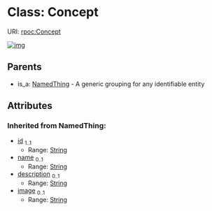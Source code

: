
# Class: Concept




URI: [rpoc:Concept](https://pub.tech/schema/rpoc/Concept)


[![img](https://yuml.me/diagram/nofunky;dir:TB/class/[NamedThing],[NamedThing]^-[Concept&#124;id(i):string;name(i):string%20%3F;description(i):string%20%3F;image(i):string%20%3F])](https://yuml.me/diagram/nofunky;dir:TB/class/[NamedThing],[NamedThing]^-[Concept&#124;id(i):string;name(i):string%20%3F;description(i):string%20%3F;image(i):string%20%3F])

## Parents

 *  is_a: [NamedThing](NamedThing.md) - A generic grouping for any identifiable entity

## Attributes


### Inherited from NamedThing:

 * [id](id.md)  <sub>1..1</sub>
     * Range: [String](types/String.md)
 * [name](name.md)  <sub>0..1</sub>
     * Range: [String](types/String.md)
 * [description](description.md)  <sub>0..1</sub>
     * Range: [String](types/String.md)
 * [image](image.md)  <sub>0..1</sub>
     * Range: [String](types/String.md)
